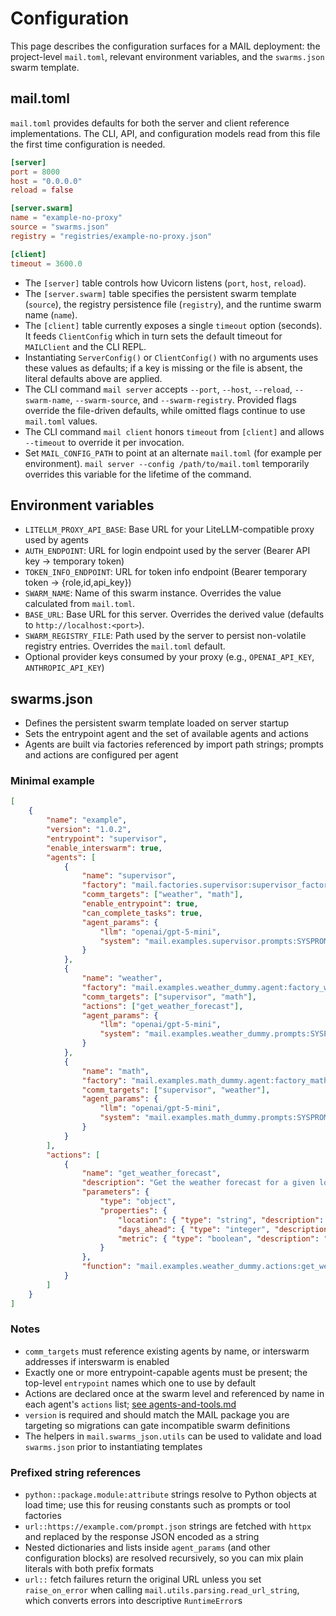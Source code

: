 # Configuration

This page describes the configuration surfaces for a MAIL deployment: the project-level `mail.toml`, relevant environment variables, and the `swarms.json` swarm template.

## mail.toml

`mail.toml` provides defaults for both the server and client reference implementations. The CLI, API, and configuration models read from this file the first time configuration is needed.

```toml
[server]
port = 8000
host = "0.0.0.0"
reload = false

[server.swarm]
name = "example-no-proxy"
source = "swarms.json"
registry = "registries/example-no-proxy.json"

[client]
timeout = 3600.0
```

- The `[server]` table controls how Uvicorn listens (`port`, `host`, `reload`).
- The `[server.swarm]` table specifies the persistent swarm template (`source`), the registry persistence file (`registry`), and the runtime swarm name (`name`).
- The `[client]` table currently exposes a single `timeout` option (seconds). It feeds `ClientConfig` which in turn sets the default timeout for `MAILClient` and the CLI REPL.
- Instantiating `ServerConfig()` or `ClientConfig()` with no arguments uses these values as defaults; if a key is missing or the file is absent, the literal defaults above are applied.
- The CLI command `mail server` accepts `--port`, `--host`, `--reload`, `--swarm-name`, `--swarm-source`, and `--swarm-registry`. Provided flags override the file-driven defaults, while omitted flags continue to use `mail.toml` values.
- The CLI command `mail client` honors `timeout` from `[client]` and allows `--timeout` to override it per invocation.
- Set `MAIL_CONFIG_PATH` to point at an alternate `mail.toml` (for example per environment). `mail server --config /path/to/mail.toml` temporarily overrides this variable for the lifetime of the command.

## Environment variables
- `LITELLM_PROXY_API_BASE`: Base URL for your LiteLLM-compatible proxy used by agents
- `AUTH_ENDPOINT`: URL for login endpoint used by the server (Bearer API key -> temporary token)
- `TOKEN_INFO_ENDPOINT`: URL for token info endpoint (Bearer temporary token -> {role,id,api_key})
- `SWARM_NAME`: Name of this swarm instance. Overrides the value calculated from `mail.toml`.
- `BASE_URL`: Base URL for this server. Overrides the derived value (defaults to `http://localhost:<port>`).
- `SWARM_REGISTRY_FILE`: Path used by the server to persist non-volatile registry entries. Overrides the `mail.toml` default.
- Optional provider keys consumed by your proxy (e.g., `OPENAI_API_KEY`, `ANTHROPIC_API_KEY`)

## swarms.json
- Defines the persistent swarm template loaded on server startup
- Sets the entrypoint agent and the set of available agents and actions
- Agents are built via factories referenced by import path strings; prompts and actions are configured per agent

### Minimal example
```json
[
    {
        "name": "example",
        "version": "1.0.2",
        "entrypoint": "supervisor",
        "enable_interswarm": true,
        "agents": [
            {
                "name": "supervisor",
                "factory": "mail.factories.supervisor:supervisor_factory",
                "comm_targets": ["weather", "math"],
                "enable_entrypoint": true,
                "can_complete_tasks": true,
                "agent_params": {
                    "llm": "openai/gpt-5-mini",
                    "system": "mail.examples.supervisor.prompts:SYSPROMPT"
                }
            },
            {
                "name": "weather",
                "factory": "mail.examples.weather_dummy.agent:factory_weather_dummy",
                "comm_targets": ["supervisor", "math"],
                "actions": ["get_weather_forecast"],
                "agent_params": {
                    "llm": "openai/gpt-5-mini",
                    "system": "mail.examples.weather_dummy.prompts:SYSPROMPT"
                }
            },
            {
                "name": "math",
                "factory": "mail.examples.math_dummy.agent:factory_math_dummy",
                "comm_targets": ["supervisor", "weather"],
                "agent_params": {
                    "llm": "openai/gpt-5-mini",
                    "system": "mail.examples.math_dummy.prompts:SYSPROMPT"
                }
            }
        ],
        "actions": [
            {
                "name": "get_weather_forecast",
                "description": "Get the weather forecast for a given location",
                "parameters": { 
                    "type": "object",
                    "properties": {
                        "location": { "type": "string", "description": "The location to get the weather forecast for" },
                        "days_ahead": { "type": "integer", "description": "The number of days ahead to get the weather forecast for" },
                        "metric": { "type": "boolean", "description": "Whether to use metric units" }
                    }
                },
                "function": "mail.examples.weather_dummy.actions:get_weather_forecast"
            }
        ]
    }
]
```

### Notes
- `comm_targets` must reference existing agents by name, or interswarm addresses if interswarm is enabled
- Exactly one or more entrypoint-capable agents must be present; the top-level `entrypoint` names which one to use by default
- Actions are declared once at the swarm level and referenced by name in each agent's `actions` list; [see agents-and-tools.md](/docs/agents-and-tools.md)
- `version` is required and should match the MAIL package you are targeting so migrations can gate incompatible swarm definitions
- The helpers in `mail.swarms_json.utils` can be used to validate and load `swarms.json` prior to instantiating templates

### Prefixed string references
- `python::package.module:attribute` strings resolve to Python objects at load time; use this for reusing constants such as prompts or tool factories
- `url::https://example.com/prompt.json` strings are fetched with `httpx` and replaced by the response JSON encoded as a string
- Nested dictionaries and lists inside `agent_params` (and other configuration blocks) are resolved recursively, so you can mix plain literals with both prefix formats
- `url::` fetch failures return the original URL unless you set `raise_on_error` when calling `mail.utils.parsing.read_url_string`, which converts errors into descriptive `RuntimeError`s
